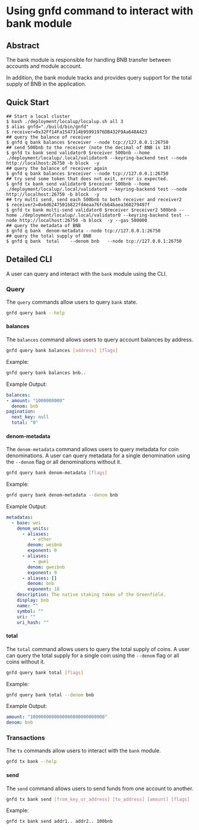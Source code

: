 # Using gnfd command to interact with bank module

## Abstract
The bank module is responsible for handling BNB transfer between
accounts and module account. 

In addition, the bank module tracks and provides query support for the total
supply of BNB in the application.

## Quick Start

```
## Start a local cluster
$ bash ./deployment/localup/localup.sh all 3
$ alias gnfd="./build/bin/gnfd"
$ receiver=0x32Ff14Fa1547314b95991976DB432F9Aa648A423
## query the balance of receiver
$ gnfd q bank balances $receiver --node tcp://127.0.0.1:26750 
## send 500bnb to the receiver (note the decimal of BNB is 18)
$ gnfd tx bank send validator0 $receiver 500bnb --home ./deployment/localup/.local/validator0 --keyring-backend test --node http://localhost:26750 -b block  -y
## query the balance of receiver again
$ gnfd q bank balances $receiver --node tcp://127.0.0.1:26750 
## try send some token that does not exit, error is expected.
$ gnfd tx bank send validator0 $receiver 500bnb --home ./deployment/localup/.local/validator0 --keyring-backend test --node http://localhost:26750 -b block  -y
## try multi send, send each 500bnb to both receiver and receiver2
$ receiver2=0x6d6247501b822fd4eaa76fcb64baea360279497f
$ gnfd tx bank multi-send validator0 $receiver $receiver2 500bnb --home ./deployment/localup/.local/validator0 --keyring-backend test --node http://localhost:26750 -b block  -y --gas 500000
## query the metadata of BNB
$ gnfd q bank  denom-metadata --node tcp://127.0.0.1:26750 
## query the total supply of BNB
$ gnfd q bank  total    --denom bnb   --node tcp://127.0.0.1:26750 
```

## Detailed CLI

A user can query and interact with the `bank` module using the CLI.

### Query

The `query` commands allow users to query `bank` state.

```sh
gnfd query bank --help
```

#### balances

The `balances` command allows users to query account balances by address.

```sh
gnfd query bank balances [address] [flags]
```

Example:

```sh
gnfd query bank balances bnb..
```

Example Output:

```yml
balances:
- amount: "1000000000"
  denom: bnb
pagination:
  next_key: null
  total: "0"
```

#### denom-metadata

The `denom-metadata` command allows users to query metadata for coin denominations. A user can query metadata for a single denomination using the `--denom` flag or all denominations without it.

```sh
gnfd query bank denom-metadata [flags]
```

Example:

```sh
gnfd query bank denom-metadata --denom bnb
```

Example Output:

```yml
metadatas:
  - base: wei
    denom_units:
      - aliases:
          - ether
        denom: weibnb
        exponent: 0
      - aliases:
          - gwei
        denom: gweibnb
        exponent: 9
      - aliases: []
        denom: bnb
        exponent: 18
    description: The native staking token of the Greenfield.
    display: bnb
    name: ""
    symbol: ""
    uri: ""
    uri_hash: ""
```

#### total

The `total` command allows users to query the total supply of coins. A user can query the total supply for a single coin using the `--denom` flag or all coins without it.

```sh
gnfd query bank total [flags]
```

Example:

```sh
gnfd query bank total --denom bnb
```

Example Output:

```yml
amount: "1000000000000000800000000000"
denom: bnb
```

### Transactions

The `tx` commands allow users to interact with the `bank` module.

```sh
gnfd tx bank --help
```

#### send

The `send` command allows users to send funds from one account to another.

```sh
gnfd tx bank send [from_key_or_address] [to_address] [amount] [flags]
```

Example:

```sh
gnfd tx bank send addr1.. addr2.. 100bnb
```